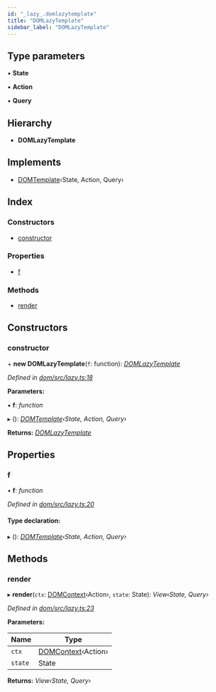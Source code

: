 ```yaml
---
id: "_lazy_.domlazytemplate"
title: "DOMLazyTemplate"
sidebar_label: "DOMLazyTemplate"
---
```


## Type parameters

▪ **State**

▪ **Action**

▪ **Query**

## Hierarchy

* **DOMLazyTemplate**

## Implements

* [DOMTemplate](../interfaces/_template_.domtemplate.md)‹State, Action, Query›

## Index

### Constructors

* [constructor](_lazy_.domlazytemplate.md#constructor)

### Properties

* [f](_lazy_.domlazytemplate.md#f)

### Methods

* [render](_lazy_.domlazytemplate.md#render)

## Constructors

###  constructor

\+ **new DOMLazyTemplate**(`f`: function): *[DOMLazyTemplate](_lazy_.domlazytemplate.md)*

*Defined in [dom/src/lazy.ts:18](https://github.com/fponticelli/tempo/blob/master/dom/src/lazy.ts#L18)*

**Parameters:**

▪ **f**: *function*

▸ (): *[DOMTemplate](../interfaces/_template_.domtemplate.md)‹State, Action, Query›*

**Returns:** *[DOMLazyTemplate](_lazy_.domlazytemplate.md)*

## Properties

###  f

• **f**: *function*

*Defined in [dom/src/lazy.ts:20](https://github.com/fponticelli/tempo/blob/master/dom/src/lazy.ts#L20)*

#### Type declaration:

▸ (): *[DOMTemplate](../interfaces/_template_.domtemplate.md)‹State, Action, Query›*

## Methods

###  render

▸ **render**(`ctx`: [DOMContext](_context_.domcontext.md)‹Action›, `state`: State): *View‹State, Query›*

*Defined in [dom/src/lazy.ts:23](https://github.com/fponticelli/tempo/blob/master/dom/src/lazy.ts#L23)*

**Parameters:**

Name | Type |
------ | ------ |
`ctx` | [DOMContext](_context_.domcontext.md)‹Action› |
`state` | State |

**Returns:** *View‹State, Query›*
